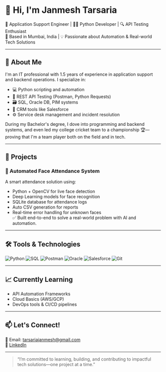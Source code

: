 # 👋 Hi, I'm Janmesh Tarsaria

🔧 Application Support Engineer | 👨‍💻 Python Developer | 🔍 API Testing Enthusiast  
📍 Based in Mumbai, India | 💡 Passionate about Automation & Real-world Tech Solutions

---

## 💼 About Me

I'm an IT professional with 1.5 years of experience in application support and backend operations. I specialize in:

- 💻 Python scripting and automation  
- 🧪 REST API Testing (Postman, Python Requests)  
- 🗃️ SQL, Oracle DB, PIM systems  
- 🔧 CRM tools like Salesforce  
- ⚙️ Service desk management and incident resolution

During my Bachelor's degree, I dove into programming and backend systems, and even led my college cricket team to a championship 🏆—proving that I'm a team player both on the field and in tech.

---

## 🚀 Projects

### 📸 Automated Face Attendance System  
A smart attendance solution using:
- Python + OpenCV for live face detection  
- Deep Learning models for face recognition  
- SQLite database for attendance logs  
- Auto CSV generation for reports  
- Real-time error handling for unknown faces  
✅ Built end-to-end to solve a real-world problem with AI and automation.



---

## 🛠️ Tools & Technologies

![Python](https://img.shields.io/badge/-Python-3776AB?style=flat&logo=python&logoColor=white)
![SQL](https://img.shields.io/badge/-SQL-4479A1?style=flat&logo=postgresql&logoColor=white)
![Postman](https://img.shields.io/badge/-Postman-FF6C37?style=flat&logo=postman&logoColor=white)
![Oracle](https://img.shields.io/badge/-Oracle-F80000?style=flat&logo=oracle&logoColor=white)
![Salesforce](https://img.shields.io/badge/-Salesforce-00A1E0?style=flat&logo=salesforce&logoColor=white)
![Git](https://img.shields.io/badge/-Git-F05032?style=flat&logo=git&logoColor=white)

---

## 📈 Currently Learning

- API Automation Frameworks  
- Cloud Basics (AWS/GCP)  
- DevOps tools & CI/CD pipelines  

---

## 📫 Let's Connect!

📧 Email: tarsariajanmesh@gmail.com  
🔗 [LinkedIn]([https://www.linkedin.com/in/your-link](https://www.linkedin.com/in/janmesh-tarsaria-58b261250?utm_source=share&utm_campaign=share_via&utm_content=profile&utm_medium=android_app))  


---

> “I’m committed to learning, building, and contributing to impactful tech solutions—one project at a time.”


<!---
JaNmEsH-45/JaNmEsH-45 is a ✨ special ✨ repository because its `README.md` (this file) appears on your GitHub profile.
You can click the Preview link to take a look at your changes.
--->
